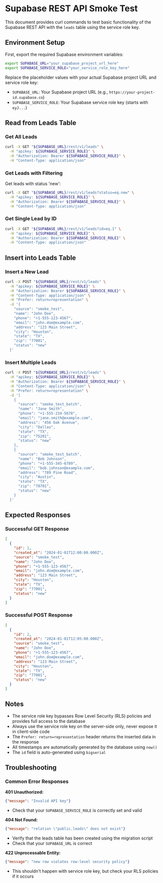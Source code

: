 # Supabase REST API Smoke Test

This document provides curl commands to test basic functionality of the Supabase REST API with the `leads` table using the service role key.

## Environment Setup

First, export the required Supabase environment variables:

```bash
export SUPABASE_URL="your_supabase_project_url_here"
export SUPABASE_SERVICE_ROLE="your_service_role_key_here"
```

Replace the placeholder values with your actual Supabase project URL and service role key:
- `SUPABASE_URL`: Your Supabase project URL (e.g., `https://your-project-id.supabase.co`)
- `SUPABASE_SERVICE_ROLE`: Your Supabase service role key (starts with `eyJ...`)

## Read from Leads Table

### Get All Leads

```bash
curl -X GET "${SUPABASE_URL}/rest/v1/leads" \
  -H "apikey: ${SUPABASE_SERVICE_ROLE}" \
  -H "Authorization: Bearer ${SUPABASE_SERVICE_ROLE}" \
  -H "Content-Type: application/json"
```

### Get Leads with Filtering

Get leads with status 'new':

```bash
curl -X GET "${SUPABASE_URL}/rest/v1/leads?status=eq.new" \
  -H "apikey: ${SUPABASE_SERVICE_ROLE}" \
  -H "Authorization: Bearer ${SUPABASE_SERVICE_ROLE}" \
  -H "Content-Type: application/json"
```

### Get Single Lead by ID

```bash
curl -X GET "${SUPABASE_URL}/rest/v1/leads?id=eq.1" \
  -H "apikey: ${SUPABASE_SERVICE_ROLE}" \
  -H "Authorization: Bearer ${SUPABASE_SERVICE_ROLE}" \
  -H "Content-Type: application/json"
```

## Insert into Leads Table

### Insert a New Lead

```bash
curl -X POST "${SUPABASE_URL}/rest/v1/leads" \
  -H "apikey: ${SUPABASE_SERVICE_ROLE}" \
  -H "Authorization: Bearer ${SUPABASE_SERVICE_ROLE}" \
  -H "Content-Type: application/json" \
  -H "Prefer: return=representation" \
  -d '{
    "source": "smoke_test",
    "name": "John Doe",
    "phone": "+1-555-123-4567",
    "email": "john.doe@example.com",
    "address": "123 Main Street",
    "city": "Houston",
    "state": "TX",
    "zip": "77001",
    "status": "new"
  }'
```

### Insert Multiple Leads

```bash
curl -X POST "${SUPABASE_URL}/rest/v1/leads" \
  -H "apikey: ${SUPABASE_SERVICE_ROLE}" \
  -H "Authorization: Bearer ${SUPABASE_SERVICE_ROLE}" \
  -H "Content-Type: application/json" \
  -H "Prefer: return=representation" \
  -d '[
    {
      "source": "smoke_test_batch",
      "name": "Jane Smith",
      "phone": "+1-555-234-5678",
      "email": "jane.smith@example.com",
      "address": "456 Oak Avenue",
      "city": "Dallas",
      "state": "TX",
      "zip": "75201",
      "status": "new"
    },
    {
      "source": "smoke_test_batch",
      "name": "Bob Johnson",
      "phone": "+1-555-345-6789",
      "email": "bob.johnson@example.com",
      "address": "789 Pine Road",
      "city": "Austin",
      "state": "TX",
      "zip": "78701",
      "status": "new"
    }
  ]'
```

## Expected Responses

### Successful GET Response
```json
[
  {
    "id": 1,
    "created_at": "2024-01-01T12:00:00.000Z",
    "source": "smoke_test",
    "name": "John Doe",
    "phone": "+1-555-123-4567",
    "email": "john.doe@example.com",
    "address": "123 Main Street",
    "city": "Houston",
    "state": "TX",
    "zip": "77001",
    "status": "new"
  }
]
```

### Successful POST Response
```json
[
  {
    "id": 2,
    "created_at": "2024-01-01T12:05:00.000Z",
    "source": "smoke_test",
    "name": "John Doe",
    "phone": "+1-555-123-4567",
    "email": "john.doe@example.com",
    "address": "123 Main Street",
    "city": "Houston",
    "state": "TX",
    "zip": "77001",
    "status": "new"
  }
]
```

## Notes

- The service role key bypasses Row Level Security (RLS) policies and provides full access to the database
- Always use the service role key on the server-side only, never expose it in client-side code
- The `Prefer: return=representation` header returns the inserted data in the response
- All timestamps are automatically generated by the database using `now()`
- The `id` field is auto-generated using `bigserial`

## Troubleshooting

### Common Error Responses

**401 Unauthorized:**
```json
{"message": "Invalid API key"}
```
- Check that your `SUPABASE_SERVICE_ROLE` is correctly set and valid

**404 Not Found:**
```json
{"message": "relation \"public.leads\" does not exist"}
```
- Verify that the leads table has been created using the migration script
- Check that your `SUPABASE_URL` is correct

**422 Unprocessable Entity:**
```json
{"message": "new row violates row-level security policy"}
```
- This shouldn't happen with service role key, but check your RLS policies if it occurs